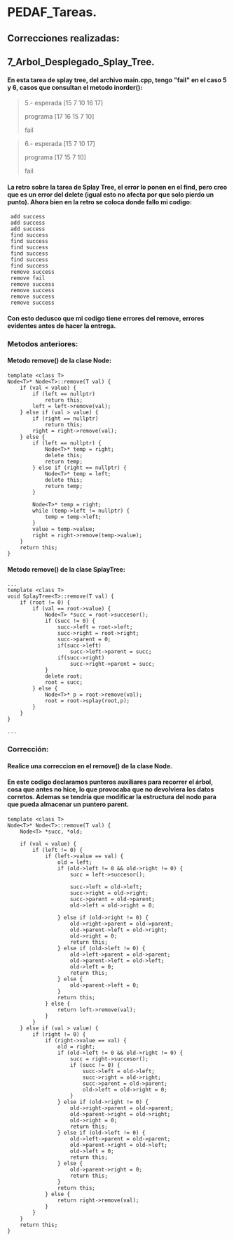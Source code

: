 # PEDAF_Tareas.

## Correcciones realizadas:

## 7_Arbol_Desplegado_Splay_Tree.

#### En esta tarea de splay tree, del archivo main.cpp, tengo "fail" en el caso 5 y 6, casos que consultan el metodo inorder():

> 5.- esperada [15 7 10 16 17]
> 
>  programa [17 16 15 7 10]
> 
> fail

> 6.- esperada [15 7 10 17]
> 
>  programa [17 15 7 10]
> 
> fail

#### La retro sobre la tarea de Splay Tree, el error lo ponen en el find, pero creo que es un error del delete (igual esto no afecta por que solo pierdo un  punto). Ahora bien en la retro se coloca donde fallo mi codigo:

```
 add success
 add success
 add success
 find success
 find success
 find success
 find success
 find success
 find success
 remove success
 remove fail
 remove success
 remove success
 remove success
 remove success
```

#### Con esto dedusco que mi codigo tiene errores del remove, errores evidentes antes de hacer la entrega.

### Metodos anteriores:

#### Metodo remove() de la clase Node:
```
template <class T>
Node<T>* Node<T>::remove(T val) {
	if (val < value) {
		if (left == nullptr)
			return this;
		left = left->remove(val);
	} else if (val > value) {
		if (right == nullptr)
			return this;
		right = right->remove(val);
	} else {
		if (left == nullptr) {
			Node<T>* temp = right;
			delete this;
			return temp;
		} else if (right == nullptr) {
			Node<T>* temp = left;
			delete this;
			return temp;
		}

		Node<T>* temp = right;
		while (temp->left != nullptr) {
			temp = temp->left;
		}
		value = temp->value;
		right = right->remove(temp->value);
	}
	return this;
}
```

#### Metodo remove() de la clase SplayTree:

```
...
template <class T>
void SplayTree<T>::remove(T val) {
	if (root != 0) {
		if (val == root->value) {
			Node<T> *succ = root->succesor();
			if (succ != 0) {
				succ->left = root->left;
				succ->right = root->right;
				succ->parent = 0;
				if(succ->left)
					succ->left->parent = succ;
				if(succ->right)
					succ->right->parent = succ;
			}
			delete root;
			root = succ;
		} else {
			Node<T>* p = root->remove(val);
			root = root->splay(root,p);
		}
	}
}

...
```

### Corrección:

#### Realice una correccion en el remove() de la clase Node.
#### En este codigo declaramos punteros auxiliares para recorrer el árbol, cosa que antes no hice, lo que provocaba que no devolviera los datos corretos. Ademas se tendria que modificar la estructura del nodo para que pueda almacenar un puntero parent.
```
template <class T>
Node<T>* Node<T>::remove(T val) {
	Node<T> *succ, *old;

	if (val < value) {
		if (left != 0) {
			if (left->value == val) {
				old = left;
				if (old->left != 0 && old->right != 0) {
					succ = left->succesor();
				
					succ->left = old->left;
					succ->right = old->right;
					succ->parent = old->parent;
					old->left = old->right = 0;
				
				} else if (old->right != 0) {
					old->right->parent = old->parent;
					old->parent->left = old->right;
					old->right = 0;
					return this;
				} else if (old->left != 0) {
					old->left->parent = old->parent;
					old->parent->left = old->left;
					old->left = 0;
					return this;
				} else {
					old->parent->left = 0;
				}
				return this;
			} else {
				return left->remove(val);
			}
		}
	} else if (val > value) {
		if (right != 0) {
			if (right->value == val) {
				old = right;
				if (old->left != 0 && old->right != 0) {
					succ = right->succesor();
					if (succ != 0) {
						succ->left = old->left;
						succ->right = old->right;
						succ->parent = old->parent;
						old->left = old->right = 0;
					}
				} else if (old->right != 0) {
					old->right->parent = old->parent;
					old->parent->right = old->right;
					old->right = 0;
					return this;
				} else if (old->left != 0) {
					old->left->parent = old->parent;
					old->parent->right = old->left;
					old->left = 0;
					return this;
				} else {
					old->parent->right = 0;
					return this;
				}
				return this;
			} else {
				return right->remove(val);
			}
		}
	}
	return this;
}
```
